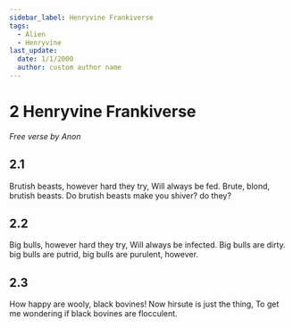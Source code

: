 ```yaml
---
sidebar_label: Henryvine Frankiverse
tags:
  - Alien
  - Henryvine
last_update:
  date: 1/1/2000
  author: custom author name
---
```


# 2 Henryvine Frankiverse

_Free verse by Anon_

## 2.1

Brutish beasts, however hard they try,
Will always be fed.
Brute, blond, brutish beasts.
Do brutish beasts make you shiver?
do they?

## 2.2

Big bulls, however hard they try,
Will always be infected.
Big bulls are dirty. big bulls are putrid,
big bulls are purulent, however.

## 2.3

How happy are wooly, black bovines!
Now hirsute is just the thing,
To get me wondering if black bovines are flocculent.
